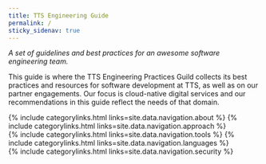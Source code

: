 ```yaml
---
title: TTS Engineering Guide
permalink: /
sticky_sidenav: true
---
```


_A set of guidelines and best practices for an awesome software engineering team._

This guide is where the TTS Engineering Practices Guild collects its best practices and resources for software development at TTS, as well as on our partner engagements. Our focus is cloud-native digital services and our recommendations in this guide reflect the needs of that domain.

<div class="grid-container">
  <div class="grid-row">
    {% include categorylinks.html links=site.data.navigation.about %}
    {% include categorylinks.html links=site.data.navigation.approach %}
  </div>
  <div class="grid-row">
    {% include categorylinks.html links=site.data.navigation.tools %}
    {% include categorylinks.html links=site.data.navigation.languages %}
  </div>
  <div class="grid-row">
    {% include categorylinks.html links=site.data.navigation.security %}
  </div>
</div>
